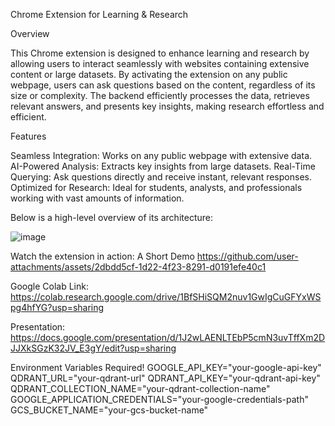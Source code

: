 Chrome Extension for Learning & Research

Overview

This Chrome extension is designed to enhance learning and research by allowing users to interact seamlessly with websites containing extensive content or large datasets. By activating the extension on any public webpage, users can ask questions based on the content, regardless of its size or complexity. The backend efficiently processes the data, retrieves relevant answers, and presents key insights, making research effortless and efficient.

Features

Seamless Integration: Works on any public webpage with extensive data.
AI-Powered Analysis: Extracts key insights from large datasets.
Real-Time Querying: Ask questions directly and receive instant, relevant responses.
Optimized for Research: Ideal for students, analysts, and professionals working with vast amounts of information.


Below is a high-level overview of its architecture:

![image](https://github.com/user-attachments/assets/d272652b-b933-40e2-a537-8e2adef75c20)


Watch the extension in action: A Short Demo
https://github.com/user-attachments/assets/2dbdd5cf-1d22-4f23-8291-d0191efe40c1 

Google Colab Link:
https://colab.research.google.com/drive/1BfSHiSQM2nuv1GwIgCuGFYxWSpg4hfYG?usp=sharing 

Presentation:
https://docs.google.com/presentation/d/1J2wLAENLTEbP5cmN3uvTffXm2DJJXkSGzK32JV_E3gY/edit?usp=sharing 

Environment Variables Required!
GOOGLE_API_KEY="your-google-api-key"
QDRANT_URL="your-qdrant-url"
QDRANT_API_KEY="your-qdrant-api-key"
QDRANT_COLLECTION_NAME="your-qdrant-collection-name"
GOOGLE_APPLICATION_CREDENTIALS="your-google-credentials-path"
GCS_BUCKET_NAME="your-gcs-bucket-name"
